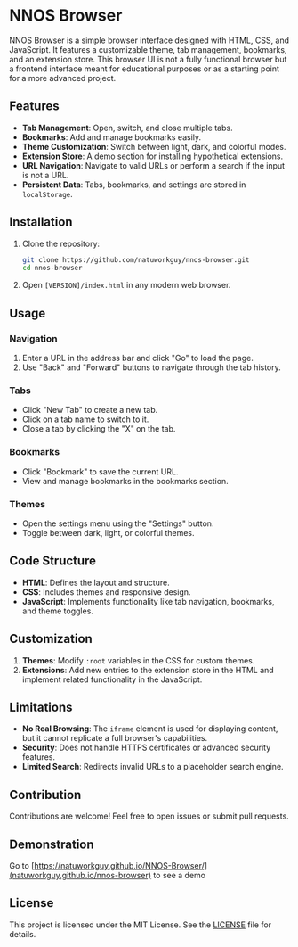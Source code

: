# NNOS Browser

NNOS Browser is a simple browser interface designed with HTML, CSS, and JavaScript. It features a customizable theme, tab management, bookmarks, and an extension store. This browser UI is not a fully functional browser but a frontend interface meant for educational purposes or as a starting point for a more advanced project.

## Features

- **Tab Management**: Open, switch, and close multiple tabs.
- **Bookmarks**: Add and manage bookmarks easily.
- **Theme Customization**: Switch between light, dark, and colorful modes.
- **Extension Store**: A demo section for installing hypothetical extensions.
- **URL Navigation**: Navigate to valid URLs or perform a search if the input is not a URL.
- **Persistent Data**: Tabs, bookmarks, and settings are stored in `localStorage`.

## Installation

1. Clone the repository:
   ```bash
   git clone https://github.com/natuworkguy/nnos-browser.git
   cd nnos-browser
   ```
2. Open `[VERSION]/index.html` in any modern web browser.

## Usage

### Navigation
1. Enter a URL in the address bar and click "Go" to load the page.
2. Use "Back" and "Forward" buttons to navigate through the tab history.

### Tabs
- Click "New Tab" to create a new tab.
- Click on a tab name to switch to it.
- Close a tab by clicking the "X" on the tab.

### Bookmarks
- Click "Bookmark" to save the current URL.
- View and manage bookmarks in the bookmarks section.

### Themes
- Open the settings menu using the "Settings" button.
- Toggle between dark, light, or colorful themes.

## Code Structure

- **HTML**: Defines the layout and structure.
- **CSS**: Includes themes and responsive design.
- **JavaScript**: Implements functionality like tab navigation, bookmarks, and theme toggles.

## Customization

1. **Themes**: Modify `:root` variables in the CSS for custom themes.
2. **Extensions**: Add new entries to the extension store in the HTML and implement related functionality in the JavaScript.

## Limitations

- **No Real Browsing**: The `iframe` element is used for displaying content, but it cannot replicate a full browser's capabilities.
- **Security**: Does not handle HTTPS certificates or advanced security features.
- **Limited Search**: Redirects invalid URLs to a placeholder search engine.

## Contribution

Contributions are welcome! Feel free to open issues or submit pull requests.

## Demonstration

Go to [https://natuworkguy.github.io/NNOS-Browser/](natuworkguy.github.io/nnos-browser) to see a demo

## License
This project is licensed under the MIT License. See the [LICENSE](LICENSE) file for details.
